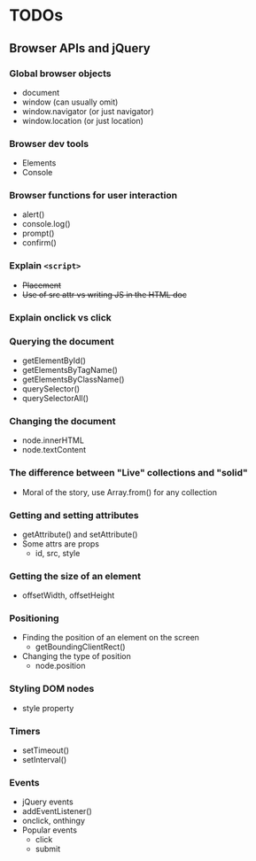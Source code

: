 # TODOs

## Browser APIs and jQuery

### Global browser objects
- document
- window (can usually omit)
- window.navigator (or just navigator)
- window.location (or just location)

### Browser dev tools
- Elements
- Console

### Browser functions for user interaction
- alert()
- console.log()
- prompt()
- confirm()

### Explain `<script>`
- ~~Placement~~
- ~~Use of src attr vs writing JS in the HTML doc~~

### Explain onclick vs click

### Querying the document
- getElementById()
- getElementsByTagName()
- getElementsByClassName()
- querySelector()
- querySelectorAll()
    
### Changing the document
- node.innerHTML
- node.textContent

### The difference between "Live" collections and "solid"
- Moral of the story, use Array.from() for any collection

### Getting and setting attributes
- getAttribute() and setAttribute()
- Some attrs are props
    - id, src, style

### Getting the size of an element
- offsetWidth, offsetHeight

### Positioning
- Finding the position of an element on the screen
    - getBoundingClientRect()
- Changing the type of position
    - node.position

### Styling DOM nodes
- style property

### Timers
- setTimeout()
- setInterval()

### Events
- jQuery events
- addEventListener()
- onclick, onthingy
- Popular events
    - click
    - submit